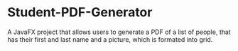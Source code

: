 # Student-PDF-Generator
A JavaFX project that allows users to generate a PDF of a list of people, that has their first and last name and a picture, which is formated into grid.
